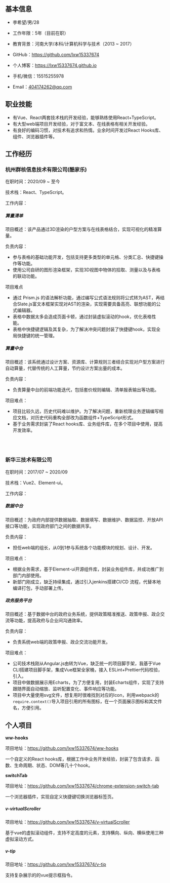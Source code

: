 ## 基本信息

- 李希望/男/28
- 工作年限：5年（目前在职）
- 教育背景：河南大学/本科/计算机科学与技术（2013 ~ 2017）
- GitHub：https://github.com/lxw15337674
- 个人博客：https://lxw15337674.github.io

- 手机/微信：15515255978
- Email：404174262@qq.com

## 职业技能

- 有Vue、React两套技术栈的开发经验，能够熟练使用React+TypeScript。
- 有大型web端项目开发经验，对于富文本、在线表格有相关开发经验。
- 有良好的编码习惯，对技术有追求和热情。业余时间开发过React Hooks库、组件、浏览器插件等。

## 工作经历

### 杭州群核信息技术有限公司(酷家乐)

在职时间：2020/09 ~ 至今

技术栈：React、TypeScript。

工作内容：

##### **算量清单**

项目概述：该产品通过3D渲染的户型方案与在线表格结合，实现可视化的精准算量。

负责内容：

- 参与表格的基础功能开发，包括支持更多类型的单元格、分类汇总、快捷键操作等功能。
- 使用公司自研的图形渲染框架，实现3D视图中物体的拾取、测量以及与表格的联动功能。

项目难点

- 通过 Prism.js 的语法解析功能，通过编写公式语法规则将公式转为AST，再结合Slate.js富文本框架实现对AST的渲染，实现需要具备高亮、联想功能的公式编辑器。
- 表格中数据太多会造成页面卡顿，通过封装虚拟滚动的hook，优化表格性能。
- 表格中快捷键逻辑及其复杂，为了解决冲突问题封装了快捷键hook，实现全局快捷键的统一管理。

##### **算量中台**

项目概述：该系统通过设计方案、资源库、计算规则三者结合实现对户型方案进行自动算量，代替传统的人工算量，节约设计方案出量的成本。

负责内容：

- 负责算量中台的前端功能迭代，包括套价规则编辑、清单报表输出等功能。

项目难点：

- 项目比较久远，历史代码难以维护。为了解决问题，重新梳理业务逻辑编写相应文档，对历史代码重构全部改为函数组件+TypeScript形式。
- 基于业务需求封装了React hooks库、业务组件库，在多个项目中使用，提高开发效率。

<br>

<br>

### 新华三技术有限公司

在职时间：2017/07 ~ 2020/09

技术栈：Vue2、Element-ui。

工作内容：

##### **数据中台**

项目概述：为政府内部提供数据抽取、数据填写、数据维护、数据监控、开放API接口等功能，实现政府部门之间的数据共享。

负责内容：

- 担任web端的组长，从0到1参与系统各个功能模块的规划、设计、开发。

项目难点：

- 根据业务需求，基于Element-ui开源组件库，封装业务组件库，并成功推广到部门内部使用。
- 新部门刚成立，缺乏持续集成，通过引入jenkins搭建CI/CD 流程，代替本地编译打包，手动部署上传。

##### **政务服务平台**

项目概述：基于数据中台的政府业务系统，提供政策精准推送、政策申报、政企交流等功能，提高政府与企业间沟通效率。

负责内容：

- 负责系统web端的政策申报、政企交流功能开发。

项目难点：

- 公司技术栈刚从Angular.js由转为Vue，缺乏统一的项目脚手架，我基于Vue CLI搭建项目脚手架，集成Vue框架全家桶，接入 ESLint+Prettier代码校验，引入。
- 项目中做数据展示用Echarts，为了方便复用，封装Echarts组件，实现了支持跟随界面自动缩放、监听配置变化、事件响应等功能。
- 项目中大量使用svg文件，想复用时很难找到对应的Icon，利用webpack的`require.context()`导入项目引用的所有图标，在一个页面展示图标和其文件名，方便引用。

## 个人项目

**ww-hooks**

项目地址：https://github.com/lxw15337674/ww-hooks

一个自定义的React hooks库，根据工作中业务开发经验，封装了包含请求、函数、生命周期、状态、DOM等几十个hook。

**switchTab**

项目地址：https://github.com/lxw15337674/chrome-extension-switch-tab

一个浏览器插件，实现自定义快捷键切换浏览器标签页。

##### **v-virtualScroller**

项目地址：https://github.com/lxw15337674/v-virtualScroller

基于vue的虚拟滚动组件，支持不定高度的元素，支持横向、纵向、横纵使用三种虚拟滚动方式。

##### **v-tip**

项目地址：https://github.com/lxw15337674/v-tip

支持复杂展示的的vue提示框指令。